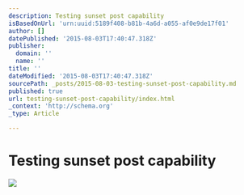 ```yaml
---
description: Testing sunset post capability
isBasedOnUrl: 'urn:uuid:5189f408-b81b-4a6d-a055-af0e9de17f01'
author: []
datePublished: '2015-08-03T17:40:47.318Z'
publisher:
  domain: ''
  name: ''
title: ''
dateModified: '2015-08-03T17:40:47.318Z'
sourcePath: _posts/2015-08-03-testing-sunset-post-capability.md
published: true
url: testing-sunset-post-capability/index.html
_context: 'http://schema.org'
_type: Article

---
```

# Testing sunset post capability
![](https://the-grid-user-content.s3-us-west-2.amazonaws.com/ed404fde-471e-4d5a-8da6-57ef13f00c29.jpg)